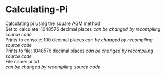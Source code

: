 # Calculating-Pi
Calculating pi using the square AGM method <br>
Set to calculate: 1048576 decimal places <i>can be changed by recompiling source code</i><br>
Prints to console: 100 decimal places <i>can be changed by recompiling source code</i><br>
Prints to file: 1048576 decimal places <i>can be changed by recompiling source code</i><br>
File name: pi.txt<br> <i>can be changed by recompiling source code</i><br>
